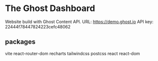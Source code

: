 # The Ghost Dashboard 

Website build with Ghost Content API.
URL: https://demo.ghost.io
API key: 22444f78447824223cefc48062

## packages
vite react-router-dom  recharts tailwindcss postcss react react-dom

